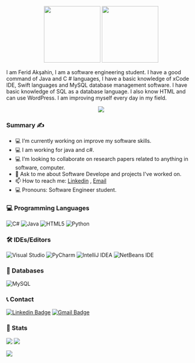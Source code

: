 <p  align="center"><img height="150" src = "https://user-images.githubusercontent.com/83434568/116713153-3101cc00-a9dd-11eb-9af4-97fbb65ef60d.png">
  <img src="https://user-images.githubusercontent.com/83434568/116715480-6e675900-a9df-11eb-82f8-d53a9739248c.gif" width="150"></p>

I am Ferid Akşahin, I am a software engineering student. I have a good command of Java and C # languages, I have a basic knowledge of xCode IDE, Swift languages and MySQL database management software. I have basic knowledge of SQL as a database language. I also know HTML and can use WordPress. I am improving myself every day in my field.

<p align="center"><img src="https://user-images.githubusercontent.com/83434568/116725690-f141e100-a9ea-11eb-836b-431fe5c2ad45.gif">

### Summary :writing_hand:
- 💻 I’m currently working on improve my software skills.
- 💻 I am working for java and c#.
- 💻 I’m looking to collaborate on research papers related to anything in software, computer.
- 💬 Ask to me about Software Develope and projects I've worked on.
- 📫 How to reach me: [Linkedin](https://www.linkedin.com/in/ferid-ak%C5%9Fahin-8708331b8/) , [Email](mailto:ferid.aksahin98@gmail.com)
- 💻 Pronouns: Software Engineer student.

### 💻 Programming Languages
<img alt="C#" src="https://img.shields.io/badge/c%23-%23239120.svg?&style=for-the-badge&logo=c-sharp&logoColor=white"/>   <img alt="Java" src="https://img.shields.io/badge/java-%23ED8B00.svg?&style=for-the-badge&logo=java&logoColor=white"/>   <img alt="HTML5" src="https://img.shields.io/badge/html5-%23E34F26.svg?&style=for-the-badge&logo=html5&logoColor=white"/>   <img alt="Python" src="https://img.shields.io/badge/python-%2314354C.svg?&style=for-the-badge&logo=python&logoColor=white"/>




### :hammer_and_wrench: IDEs/Editors
<img alt="Visual Studio" src="https://img.shields.io/badge/VisualStudio-5C2D91.svg?&style=for-the-badge&logo=visual-studio&logoColor=white"/>   <img alt="PyCharm" src="https://img.shields.io/badge/PyCharm-000000.svg?&style=for-the-badge&logo=PyCharm&logoColor=white"/>   <img alt="IntelliJ IDEA" src="https://img.shields.io/badge/IntelliJIDEA-000000.svg?&style=for-the-badge&logo=intellij-idea&logoColor=white"/>   <img alt="NetBeans IDE" src="https://img.shields.io/badge/NetBeansIDE-1B6AC6.svg?&style=for-the-badge&logo=apache-netbeans-ide&logoColor=white"/>


### :closed_lock_with_key: Databases
<img alt="MySQL" src="https://img.shields.io/badge/mysql-%2300f.svg?&style=for-the-badge&logo=mysql&logoColor=white"/>


### :telephone_receiver: Contact
[![Linkedin Badge](https://img.shields.io/badge/-FeridAksahin-blue?style=flat-square&logo=Linkedin&logoColor=white&link=https://www.linkedin.com/in/ferid-ak%C5%9Fahin-8708331b8/)](https://www.linkedin.com/in/ferid-ak%C5%9Fahin-8708331b8/) [![Gmail Badge](https://img.shields.io/badge/-ferid.aksahin98@gmail.com-c14438?style=flat-square&logo=Gmail&logoColor=white&link=mailto:ferid.aksahin98@gmail.com)](mailto:ferid.aksahin98@gmail.com)

### :scroll: Stats


<img src="https://github-readme-stats.vercel.app/api/top-langs/?username=FeridAksahin&langs_count=8">
<img src="https://github-readme-stats.vercel.app/api?username=FeridAksahin&theme=algolia&show_icons=true">



![](https://github-profile-trophy.vercel.app/?username=FeridAksahin)
